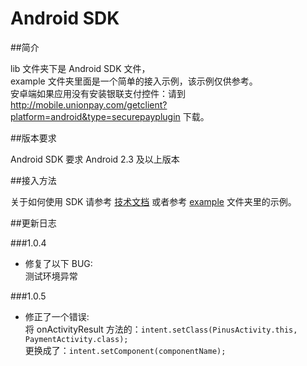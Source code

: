 Android SDK
============

##简介

lib 文件夹下是 Android SDK 文件，<br>
example 文件夹里面是一个简单的接入示例，该示例仅供参考。<br>
安卓端如果应用没有安装银联支付控件：请到 http://mobile.unionpay.com/getclient?platform=android&type=securepayplugin 下载。

##版本要求

Android SDK 要求 Android 2.3 及以上版本

##接入方法

关于如何使用 SDK 请参考 [技术文档](https://pingplusplus.com/document) 或者参考 [example](https://github.com/PingPlusPlus/pingpp-android/tree/master/example) 文件夹里的示例。

##更新日志

###1.0.4
* 修复了以下 BUG:<br>
测试环境异常

###1.0.5
* 修正了一个错误:<br>
将 onActivityResult 方法的：`intent.setClass(PinusActivity.this, PaymentActivity.class);`<br>
更换成了：`intent.setComponent(componentName);`
